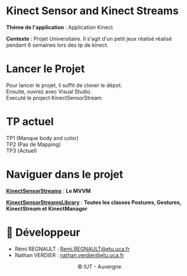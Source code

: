 # Kinect Sensor and Kinect Streams
**Thème de l'application** : Application Kinect

**Contexte** : Projet Universitaire. Il s'agit d'un petit jeux réalisé réalisé pendant 6 semaines lors des tp de kinect.

# Lancer le Projet

Pour lancer le projet, il suffit de cloner le dépot.  
Ensuite, ouvrez avec Visual Studio.  
Executé le project KinectSensorStream.  

# TP actuel

TP1 (Manque body and color)  
TP2 (Pas de Mapping)  
TP3 (Actuel)  

# Naviguer dans le projet

[**KinectSensorStreams**](KinectSensorStreams) : **Le MVVM**

[**KinectSensorStreamsLibrary**](KinectSensorStreamsLibrary) : **Toutes les classes Postures, Gestures, KinectStream et KinectManager** 

# :construction_worker: Développeur

- Rémi REGNAULT : Remi.REGNAULT@etu.uca.fr  
- Nathan VERDIER : nathan.verdier@etu.uca.fr  

<div align="center">
<a href = "https://codefirst.iut.uca.fr/git/remi.regnault">
</a>

© IUT - Auvergne
</div>